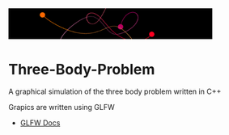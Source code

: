 
<img src="https://github.com/DrDavie1/Three-Body-Problem/blob/main/Media/banner.png" width="80%" height="20%">

# Three-Body-Problem

A graphical simulation of the three body problem written in C++

Grapics are written using GLFW
- [GLFW Docs](https://www.glfw.org/docs/latest/)

